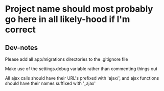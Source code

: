 # Project name should most probably go here in all likely-hood if I'm correct

## Dev-notes

Please add all app/migrations directories to the .gitignore file

Make use of the settings.debug variable rather than commenting things out

All ajax calls should have their URL's prefixed with 'ajax/', and ajax
functions should have their names suffixed with '_ajax'